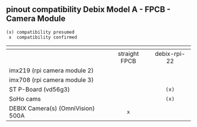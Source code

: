 

## pinout compatibility Debix Model A - FPCB - Camera Module

```
(x) compatibility presumed
 x  compatibility confirmed
```
| <!-- -->                          | <!-- -->         |  <!-- -->           |
| --------------------------------- | :--------------: | :-----------------: |
|                                   |  straight FPCB   | debix-rpi-22        |
| imx219 (rpi camera module 2)      |                  |                     |
| imx708 (rpi camera module 3)      |                  |                     |
| ST P-Board (vd56g3)               |                  | `(x)`               |
| SoHo  cams                        |                  | `(x)`               |
| DEBIX Camera(s) (OmniVision) 500A |  `x`             |                     |

